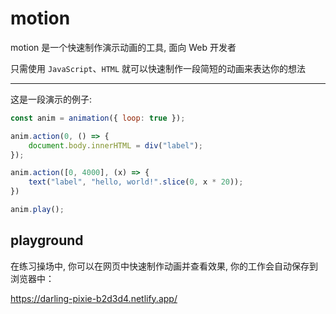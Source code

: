 # motion

motion 是一个快速制作演示动画的工具, 面向 Web 开发者

只需使用 `JavaScript`、`HTML` 就可以快速制作一段简短的动画来表达你的想法

---

这是一段演示的例子: 

```javascript
const anim = animation({ loop: true });

anim.action(0, () => {
    document.body.innerHTML = div("label");
});

anim.action([0, 4000], (x) => {
    text("label", "hello, world!".slice(0, x * 20));
})

anim.play();
```

## playground

在练习操场中, 你可以在网页中快速制作动画并查看效果, 你的工作会自动保存到浏览器中：

<https://darling-pixie-b2d3d4.netlify.app/>